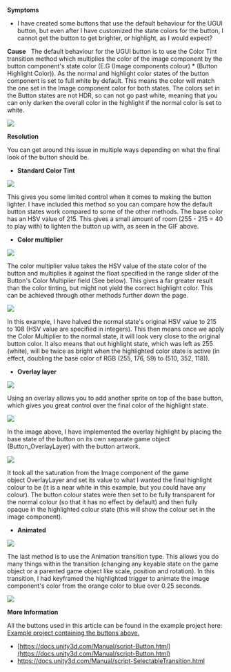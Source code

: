 

**Symptoms**


- I have created some buttons that use the default behaviour for the UGUI button, but even after I have customized the state colors for the button, I cannot get the button to get brighter, or highlight, as I would expect?

**Cause**  
The default behaviour for the UGUI button is to use the Color Tint transition method which multiplies the color of the image component by the button component's state color (E.G (Image components colour) &ast; (Button Highlight Color)). As the normal and highlight color states of the button component is set to full white by default. This means the color will match the one set in the Image component color for both states. The colors set in the Button states are not HDR, so can not go past white, meaning that you can only darken the overall color in the highlight if the normal color is set to white.  

![](/hc/en-us/article_attachments/207750306/Default.PNG)



**Resolution**



You can get around this issue in multiple ways depending on what the final look of the button should be.


- **Standard Color Tint**



![](/hc/en-us/article_attachments/207873506/Button_ColorTint.gif)



This gives you some limited control when it comes to making the button lighter. I have included this method so you can compare how the default button states work compared to some of the other methods. The base color has an HSV value of 215. This gives a small amount of room (255 - 215 = 40 to play with) to lighten the button up with, as seen in the GIF above.


- **Color multiplier**



![](/hc/en-us/article_attachments/207873526/Button_Multiplier.gif)



The color multiplier value takes the HSV value of the state color of the button and multiplies it against the float specified in the range slider of the Button's Color Multiplier field (See below). This gives a far greater result than the color tinting, but might not yield the correct highlight color. This can be achieved through other methods further down the page.



![](/hc/en-us/article_attachments/207932823/ColorMulitplier.PNG)



In this example, I have halved the normal state's original HSV value to 215 to 108 (HSV value are specified in integers). This then means once we apply the Color Multiplier to the normal state, it will look very close to the original button color. It also means that out highlight state, which was left as 255 (white), will be twice as bright when the highlighted color state is active (in effect, doubling the base color of RGB (255, 176, 59) to (510, 352, 118)).


- **Overlay layer**



![](/hc/en-us/article_attachments/207873546/Button_Overlay.gif)



Using an overlay allows you to add another sprite on top of the base button, which gives you great control over the final color of the highlight state.



![](/hc/en-us/article_attachments/207929466/Overlay.PNG)



In the image above, I have implemented the overlay highlight by placing the base state of the button on its own separate game object (Button\_OverlayLayer) with the button artwork.



![](/hc/en-us/article_attachments/207935363/Overlay02.PNG)



It took all the saturation from the Image component of the game object OverlayLayer and set its value to what I wanted the final highlight colour to be (it is a near white in this example, but you could have any colour). The button colour states were then set to be fully transparent for the normal colour (so that it has no effect by default) and then fully opaque in the highlighted colour state (this will show the colour set in the image component).


- **Animated**



![](/hc/en-us/article_attachments/207880783/Button_Animated.gif)



The last method is to use the Animation transition type. This allows you do many things within the transition (changing any keyable state on the game object or a parented game object like scale, position and rotation). In this transition, I had keyframed the highlighted trigger to animate the image component's color from the orange color to blue over 0.25 seconds.



![](/hc/en-us/article_attachments/207935663/Animated.PNG)







**More Information**



All the buttons used in this article can be found in the example project here: [Example project containing the buttons above.](/hc/article_attachments/207931346/ButtonKBArticle.zip)


- [https://docs.unity3d.com/Manual/script-Button.html](https://docs.unity3d.com/Manual/script-Button.html)
- https://docs.unity3d.com/Manual/script-SelectableTransition.html

